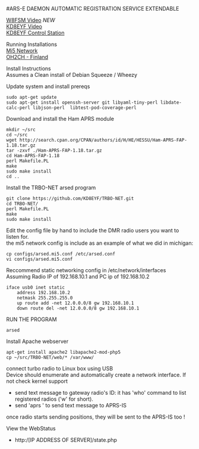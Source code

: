 #ARS-E DAEMON AUTOMATIC REGISTRATION SERVICE EXTENDABLE  

[W8FSM Video](http://youtu.be/85EdiW7mbXQ  ) *NEW*  
[KD8EYF Video](http://youtu.be/85EdiW7mbXQ  )  
[KD8EYF Control Station](http://i.imgur.com/9Uu0T.jpg)  

Running Installations  
[Mi5 Network ](http://ars.moses.bz/)  
[OH2CH - Finland](http://oh2ch.org/trbo/state.php)  


Install Instructions  
Assumes a Clean install of Debian Squeeze / Wheezy


Update system and install prereqs
```
sudo apt-get update  
sudo apt-get install openssh-server git libyaml-tiny-perl libdate-calc-perl libjson-perl  libtest-pod-coverage-perl  
```

Download and install the Ham APRS module
```
mkdir ~/src  
cd ~/src  
wget http://search.cpan.org/CPAN/authors/id/H/HE/HESSU/Ham-APRS-FAP-1.18.tar.gz  
tar -zxvf ./Ham-APRS-FAP-1.18.tar.gz  
cd Ham-APRS-FAP-1.18  
perl Makefile.PL  
make  
sudo make install 
cd ..  
```
Install the TRBO-NET arsed program  

```
git clone https://github.com/KD8EYF/TRBO-NET.git  
cd TRBO-NET/  
perl Makefile.PL  
make  
sudo make install  
```

Edit the config file by hand to include the DMR radio users you want to listen for.  
the mi5 network config is include as an example of what we did in michigan:  

```
cp configs/arsed.mi5.conf /etc/arsed.conf  
vi configs/arsed.mi5.conf  
```

Reccommend static networking config in /etc/network/interfaces  
Assuming Radio IP of 192.168.10.1 and PC ip of 192.168.10.2

    iface usb0 inet static
        address 192.168.10.2
        netmask 255.255.255.0
        up route add -net 12.0.0.0/8 gw 192.168.10.1
        down route del -net 12.0.0.0/8 gw 192.168.10.1

RUN THE PROGRAM

```
arsed 
```

Install Apache webserver  
```
apt-get install apache2 libapache2-mod-php5  
cp ~/src/TRBO-NET/web/* /var/www/  
```

connect turbo radio to Linux box using USB  
Device should enumerate and automatically create a network interface. If not check kernel support  

- send text message to gateway radio's ID: it has 'who' command to list registered radios ('w' for short).  
- send 'aprs <callsign> <message>' to send text message to APRS-IS  

once radio starts sending positions, they will be sent to the APRS-IS too  !

View the WebStatus  
- http:/[IP ADDRESS OF SERVER]/state.php  

